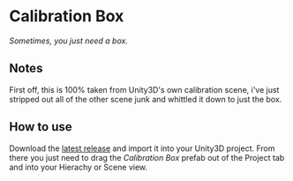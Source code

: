 # Calibration Box

_Sometimes, you just need a box._

## Notes
First off, this is 100% taken from Unity3D's own calibration scene, i've just stripped out all of the other scene junk and whittled it down to just the box.

## How to use
Download the [latest release](https://github.com/Harry-Harrison/calibration-box/releases/latest) and import it into your Unity3D project. From there you just need to drag the *Calibration Box* prefab out of the Project tab and into your Hierachy or Scene view. 
